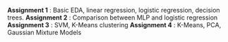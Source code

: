 **Assignment 1** : Basic EDA, linear regression, logistic regression, decision trees.
**Assignment 2** : Comparison between MLP and logistic regression
**Assignment 3** : SVM, K-Means clustering
**Assignment 4** : K-Means, PCA, Gaussian Mixture Models
 
 